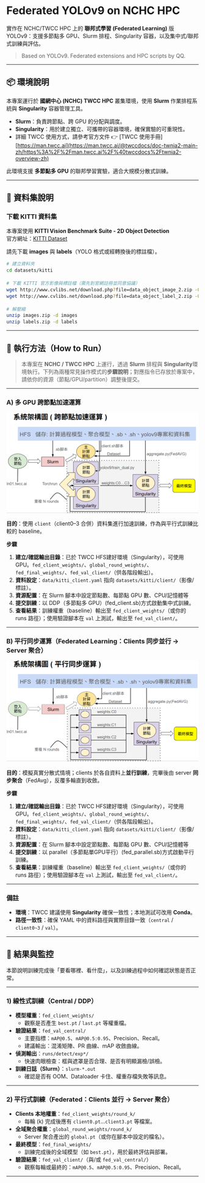 # Federated YOLOv9 on NCHC HPC

實作在 NCHC/TWCC HPC 上的 **聯邦式學習 (Federated Learning)** 版 YOLOv9：支援多節點多 GPU、Slurm 排程、Singularity 容器，以及集中式/聯邦式訓練與評估。

> Based on YOLOv9. Federated extensions and HPC scripts by QQ.

---

## 📦 環境說明  

本專案運行於 **國網中心 (NCHC) TWCC HPC** 叢集環境，使用 **Slurm** 作業排程系統與 **Singularity** 容器管理工具。  
- **Slurm**：負責跨節點、跨 GPU 的分配與調度。  
- **Singularity**：用於建立獨立、可攜帶的容器環境，確保實驗的可重現性。  
- 詳細 TWCC 使用方式，請參考官方文件 👉 [TWCC 使用手冊][https://man.twcc.ai](https://man.twcc.ai/@twccdocs/doc-twnia2-main-zh/https%3A%2F%2Fman.twcc.ai%2F%40twccdocs%2Ftwnia2-overview-zh)  

此環境支援 **多節點多 GPU** 的聯邦學習實驗，適合大規模分散式訓練。  

---

## 📂 資料集說明

### 下載 KITTI 資料集
本專案使用 **KITTI Vision Benchmark Suite - 2D Object Detection**  
官方網址：[KITTI Dataset](https://www.cvlibs.net/datasets/kitti/eval_object.php?obj_benchmark=2d)

請先下載 **images** 與 **labels**（YOLO 格式或經轉換後的標註檔）。

```bash
# 建立資料夾
cd datasets/kitti

# 下載 KITTI 官方影像與標註檔（需先到官網註冊並同意協議）
wget http://www.cvlibs.net/download.php?file=data_object_image_2.zip -O images.zip
wget http://www.cvlibs.net/download.php?file=data_object_label_2.zip -O labels.zip

# 解壓縮
unzip images.zip -d images
unzip labels.zip -d labels

```

---

## 🚀 執行方法（How to Run）

> 本專案在 **NCHC / TWCC HPC** 上運行，透過 **Slurm** 排程與 **Singularity**環境執行。下列為兩種常見操作模式的**步驟說明**；對應指令已存放於專案中，請依你的資源（節點/GPU/partition）調整後提交。

---

### A) 多 GPU 跨節點加速運算

![集中式 DDP 工作流程](figure/central_ddp.png)

**目的**：使用 `client`（client0–3 合併）資料集進行加速訓練，作為與平行式訓練比較的 baseline。

**步驟**
1. **建立/確認輸出目錄**：已於 TWCC HFS建好環境（Singularity），可使用 GPU。`fed_client_weights/`、`global_round_weights/`、`fed_final_weights/`、`fed_val_client/`（供各階段輸出）。
2. **資料設定**：`data/kitti_client.yaml` 指向 `datasets/kitti/client/`（影像/標註）。
3. **資源配置**：在 Slurm 腳本中設定節點數、每節點 GPU 數、CPU/記憶體等
4. **提交訓練**：以 DDP（多節點多 GPU）(fed_client.sb)方式啟動集中式訓練。
5. **查看結果**：訓練權重（baseline）輸出至 `fed_client_weights/`（或你的 runs 路徑）；使用驗證腳本在 `val` 上測試，輸出至 `fed_val_client/`。

---

### B) 平行同步運算（Federated Learning：Clients 同步並行 → Server 聚合）

![Federated 平行同步流程](figure/fl_parallel.png)

**目的**：模擬真實分散式情境；clients 於各自資料上**並行訓練**，完畢後由 server **同步聚合**（FedAvg），反覆多輪直到收斂。

**步驟**
1. **建立/確認輸出目錄**：已於 TWCC HFS建好環境（Singularity），可使用 GPU。`fed_client_weights/`、`global_round_weights/`、`fed_final_weights/`、`fed_val_client/`（供各階段輸出）。
2. **資料設定**：`data/kitti_client.yaml` 指向 `datasets/kitti/client/`（影像/標註）。
3. **資源配置**：在 Slurm 腳本中設定節點數、每節點 GPU 數、CPU/記憶體等
4. **提交訓練**：以 parallel（多節點單GPU平行）(fed_parallel.sb)方式啟動平行訓練。
5. **查看結果**：訓練權重（baseline）輸出至 `fed_client_weights/`（或你的 runs 路徑）；使用驗證腳本在 `val` 上測試，輸出至 `fed_val_client/`。

---

### 備註
- **環境**：TWCC 建議使用 **Singularity** 確保一致性；本地測試可改用 **Conda**。
- **路徑一致性**：確保 YAML 中的資料路徑與實際目錄一致（`central` / `client0~3` / `val`）。

---

## 👀 結果與監控

本節說明訓練完成後「要看哪裡、看什麼」，以及訓練過程中如何確認狀態是否正常。

---

### 1) 線性式訓練（Central / DDP）
- **模型權重**：`fed_client_weights/`  
  - 觀察是否產生 `best.pt` / `last.pt` 等權重檔。
- **驗證結果**：`fed_val_central/`  
  - 主要指標：`mAP@0.5`、`mAP@0.5:0.95`、Precision、Recall。  
  - 建議輸出：混淆矩陣、PR 曲線、mAP 收斂曲線。
- **偵測輸出**：`runs/detect/exp*/`  
  - 快速肉眼檢查：框與遮罩是否合理、是否有明顯漏檢/誤檢。
- **訓練日誌（Slurm）**：`slurm-*.out`  
  - 確認是否有 OOM、Dataloader 卡住、權重存檔失敗等訊息。

---

### 2) 平行式訓練（Federated：Clients 並行 → Server 聚合）
- **Clients 本地權重**：`fed_client_weights/round_k/`  
  - 每輪 (k) 完成後應有 `client0.pt`…`client3.pt` 等檔案。
- **全域聚合權重**：`global_round_weights/round_k/`  
  - Server 聚合產出的 `global.pt`（或你在腳本中設定的檔名）。
- **最終模型**：`fed_final_weights/`  
  - 訓練完成後的全域模型（如 `best.pt`），用於最終評估與部署。
- **驗證結果**：`fed_val_client/`（與/或 `fed_val_central/`）  
  - 觀察每輪或最終的：`mAP@0.5`、`mAP@0.5:0.95`、Precision、Recall。 

---



  

